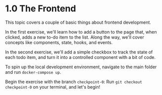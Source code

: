 # 1.0 The Frontend

This topic covers a couple of basic things about frontend development.

In the first exercise, we'll learn how to add a button to the page that, when clicked, adds a new to-do item to the list.
Along the way, we'll cover concepts like components, state, hooks, and events.

In the second exercise, we'll add a simple checkbox to track the state of each todo item, and turn it into a controlled component with a bit of code.

To spin up the local development environment, navigate to the main folder and run `docker-compose up`.

Begin the exercise with the branch `checkpoint-0`:
Run `git checkout checkpoint-0` on your terminal, and let's begin!
